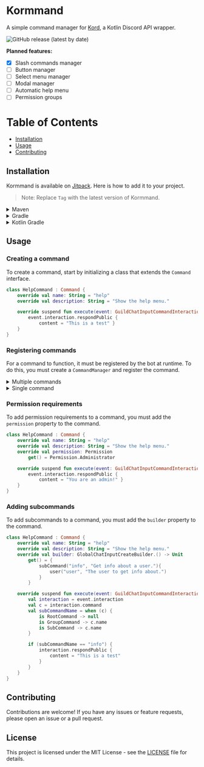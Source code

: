# Kormmand
A simple command manager for [Kord](https://github.com/kordlib/kord), a Kotlin Discord API wrapper.
    
![GitHub release (latest by date)](https://img.shields.io/github/v/release/Azuyamat/Kormmand?style=for-the-badge)

**Planned features:**
- [x] Slash commands manager
- [ ] Button manager
- [ ] Select menu manager
- [ ] Modal manager
- [ ] Automatic help menu
- [ ] Permission groups

# Table of Contents
- [Installation](#installation)
- [Usage](#usage)
- [Contributing](#contributing)

## Installation
Kormmand is available on [Jitpack](https://jitpack.io). Here is how to add it to your project.

> Note: Replace `Tag` with the latest version of Kormmand.

<details>
  <summary>Maven</summary>

#### Repository 
```xml
<repository>
    <id>jitpack.io</id>
    <url>https://jitpack.io</url>
</repository>
```

#### Dependency
```xml
<dependency>
    <groupId>com.github.Azuyamat</groupId>
    <artifactId>Kormmand</artifactId>
    <version>Tag</version>
</dependency>
```
</details>

<details>
  <summary>Gradle</summary>

#### Repository
```groovy
repositories {
    mavenCentral()
    maven { url 'https://jitpack.io' }
}
```

#### Dependency
```groovy
dependencies {
        implementation 'com.github.Azuyamat:Kormmand:Tag'
}
```
</details>

<details>
  <summary>Kotlin Gradle</summary>

#### Repository
```groovy
repositories {
    mavenCentral()
    maven("https://jitpack.io")
}
```

#### Dependency
```groovy
dependencies {
    implementation("com.github.Azuyamat:Kormmand:Tag")
}
```
</details>

## Usage

### Creating a command

To create a command, start by initializing a class that extends the `Command` interface.
```kotlin
class HelpCommand : Command {
    override val name: String = "help"
    override val description: String = "Show the help menu."

    override suspend fun execute(event: GuildChatInputCommandInteractionCreateEvent) {
        event.interaction.respondPublic {
            content = "This is a test" }
    }
}
```

### Registering commands

For a command to function, it must be registered by the bot at runtime. To do this, you must create a `CommandManager` and register the command.

<details>
  <summary>Multiple commands</summary>

```kotlin
val commandManager = CommandManager()

commandManager.registerCommands(
    listOf(
        HelpCommand()
    )
)
```
</details>

<details>
  <summary>Single command</summary>

```kotlin
import jdk.internal.joptsimple.HelpFormatter

val commandManager = CommandManager()

commandManager.registerCommand(HelpCommand())
```
</details>

### Permission requirements

To add permission requirements to a command, you must add the `permission` property to the command.

```kotlin
class HelpCommand : Command {
    override val name: String = "help"
    override val description: String = "Show the help menu."
    override val permission: Permission
        get() = Permission.Administrator

    override suspend fun execute(event: GuildChatInputCommandInteractionCreateEvent) {
        event.interaction.respondPublic {
            content = "You are an admin!" }
    }
}
```

### Adding subcommands

To add subcommands to a command, you must add the `builder` property to the command.

```kotlin
class HelpCommand : Command {
    override val name: String = "help"
    override val description: String = "Show the help menu."
    override val builder: GlobalChatInputCreateBuilder.() -> Unit
        get() = {
            subCommand("info", "Get info about a user."){
                user("user", "The user to get info about.")
            }
        }

    override suspend fun execute(event: GuildChatInputCommandInteractionCreateEvent) {
        val interaction = event.interaction
        val c = interaction.command
        val subCommandName = when (c) {
            is RootCommand -> null
            is GroupCommand -> c.name
            is SubCommand -> c.name
        }

        if (subCommandName == "info") {
            interaction.respondPublic {
                content = "This is a test" 
            }
        }
    }
}
```

## Contributing

Contributions are welcome! If you have any issues or feature requests, please open an issue or a pull request.

## License

This project is licensed under the MIT License - see the [LICENSE](LICENSE) file for details.